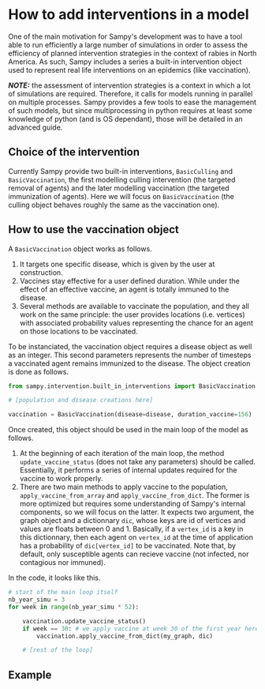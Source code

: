 # How to add interventions in a model

One of the main motivation for Sampy's development was to have a tool able to run efficiently a large number of simulations in order to assess the efficiency of planned intervention strategies in the context of rabies in North America. As such, Sampy includes a series a built-in intervention object used to represent real life interventions on an epidemics (like vaccination).

**_NOTE:_** the assessment of intervention strategies is a context in which a lot of simulations are required. Therefore, it calls for models running in parallel on multiple processes. Sampy provides a few tools to ease the management of such models, but since multiprocessing in python requires at least some knowledge of python (and is OS dependant), those will be detailed in an advanced guide.

## Choice of the intervention

Currently Sampy provide two built-in interventions, `BasicCulling` and `BasicVaccination`, the first modelling culling intervention (the targeted removal of agents) and the later modelling vaccination (the targeted immunization of agents). Here we will focus on `BasicVaccination` (the culling object behaves roughly the same as the vaccination one).

## How to use the vaccination object

A `BasicVaccination` object works as follows.

1. It targets one specific disease, which is given by the user at construction.
2. Vaccines stay effective for a user defined duration. While under the effect of an effective vaccine, an agent is totally immuned to the disease.
3. Several methods are available to vaccinate the population, and they all work on the same principle: the user provides locations (i.e. vertices) with associated probability values representing the chance for an agent on those locations to be vaccinated. 

To be instanciated, the vaccination object requires a disease object as well as an integer. This second parameters represents the number of timesteps a vaccinated agent remains immunized to the disease. The object creation is done as follows.

```python
from sampy.intervention.built_in_interventions import BasicVaccination

# [population and disease creations here]

vaccination = BasicVaccination(disease=disease, duration_vaccine=156)
```

Once created, this object should be used in the main loop of the model as follows.

1. At the beginning of each iteration of the main loop, the method `update_vaccine_status` (does not take any parameters) should be called. Essentially, it performs a series of internal updates required for the vaccine to work properly.
2. There are two main methods to apply vaccine to the population, `apply_vaccine_from_array` and `apply_vaccine_from_dict`. The former is more optimized but requires some understanding of Sampy's internal components, so we will focus on the latter. It expects two argument, the graph object and a dictionnary `dic`, whose keys are id of vertices and values are floats between 0 and 1. Basically, if a `vertex_id` is a key in this dictionnary, then each agent on `vertex_id` at the time of application has a probability of `dic[vertex_id]` to be vaccinated. Note that, by default, only susceptible agents can recieve vaccine (not infected, nor contagious nor immuned).

In the code, it looks like this.

```python
# start of the main loop itself
nb_year_simu = 3
for week in range(nb_year_simu * 52):

    vaccination.update_vaccine_status()
    if week == 30: # we apply vaccine at week 30 of the first year here.
        vaccination.apply_vaccine_from_dict(my_graph, dic)

    # [rest of the loop]
```

## Example


